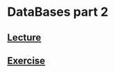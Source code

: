 # DataBases part 2

## [Lecture](https://www.notion.so/startupsummer2020/6f6fdc007c5b48db9a5c1eb00592a199)
## [Exercise](https://www.notion.so/startupsummer2020/f6a56d666b004a17b1a76c940b490200)

